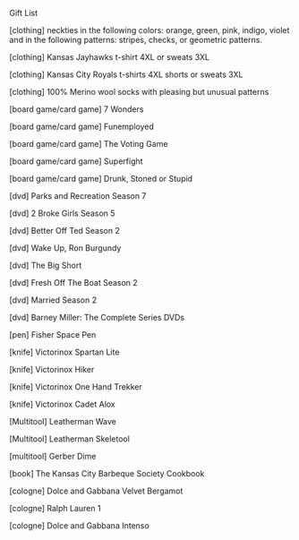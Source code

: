 Gift List

[clothing] neckties in the following colors: orange, green, pink, indigo, violet and in the following patterns: stripes, checks, or geometric patterns.

[clothing] Kansas Jayhawks t-shirt 4XL or sweats 3XL

[clothing] Kansas City Royals t-shirts 4XL shorts or sweats 3XL

[clothing] 100% Merino wool socks with pleasing but unusual patterns

[board game/card game] 7 Wonders

[board game/card game] Funemployed

[board game/card game] The Voting Game

[board game/card game] Superfight

[board game/card game] Drunk, Stoned or Stupid

[dvd] Parks and Recreation Season 7

[dvd] 2 Broke Girls Season 5

[dvd] Better Off Ted Season 2

[dvd] Wake Up, Ron Burgundy

[dvd] The Big Short

[dvd] Fresh Off The Boat Season 2

[dvd] Married Season 2

[dvd] Barney Miller: The Complete Series DVDs

[pen] Fisher Space Pen

[knife] Victorinox Spartan Lite

[knife] Victorinox Hiker

[knife] Victorinox One Hand Trekker

[knife] Victorinox Cadet Alox

[Multitool] Leatherman Wave

[Multitool] Leatherman Skeletool

[multitool] Gerber Dime

[book] The Kansas City Barbeque Society Cookbook

[cologne] Dolce and Gabbana Velvet Bergamot

[cologne] Ralph Lauren 1

[cologne] Dolce and Gabbana Intenso

